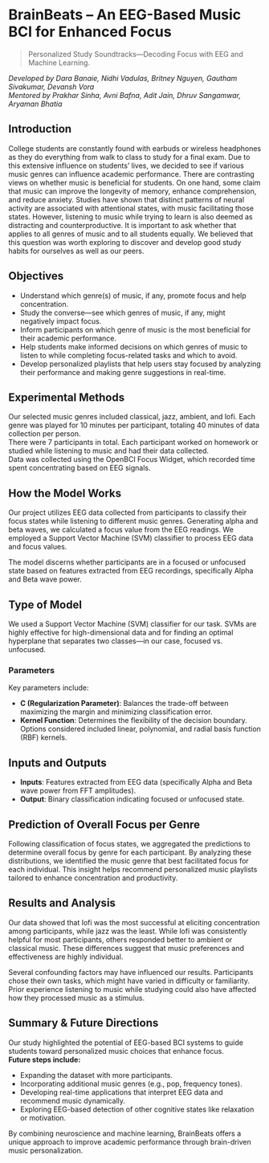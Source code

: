 # BrainBeats – An EEG-Based Music BCI for Enhanced Focus
> Personalized Study Soundtracks—Decoding Focus with EEG and Machine Learning.

_Developed by Dara Banaie, Nidhi Vadulas, Britney Nguyen, Gautham Sivakumar, Devansh Vora_  
_Mentored by Prakhar Sinha, Avni Bafna, Adit Jain, Dhruv Sangamwar, Aryaman Bhatia_  

## Introduction

College students are constantly found with earbuds or wireless headphones as they do everything from walk to class to study for a final exam. Due to this extensive influence on students’ lives, we decided to see if various music genres can influence academic performance. There are contrasting views on whether music is beneficial for students. On one hand, some claim that music can improve the longevity of memory, enhance comprehension, and reduce anxiety. Studies have shown that distinct patterns of neural activity are associated with attentional states, with music facilitating those states. However, listening to music while trying to learn is also deemed as distracting and counterproductive. It is important to ask whether that applies to all genres of music and to all students equally. We believed that this question was worth exploring to discover and develop good study habits for ourselves as well as our peers.

## Objectives

- Understand which genre(s) of music, if any, promote focus and help concentration.  
- Study the converse—see which genres of music, if any, might negatively impact focus.  
- Inform participants on which genre of music is the most beneficial for their academic performance.  
- Help students make informed decisions on which genres of music to listen to while completing focus-related tasks and which to avoid.  
- Develop personalized playlists that help users stay focused by analyzing their performance and making genre suggestions in real-time.  

## Experimental Methods

Our selected music genres included classical, jazz, ambient, and lofi. Each genre was played for 10 minutes per participant, totaling 40 minutes of data collection per person.  
There were 7 participants in total. Each participant worked on homework or studied while listening to music and had their data collected.  
Data was collected using the OpenBCI Focus Widget, which recorded time spent concentrating based on EEG signals.  

## How the Model Works

Our project utilizes EEG data collected from participants to classify their focus states while listening to different music genres. Generating alpha and beta waves, we calculated a focus value from the EEG readings. We employed a Support Vector Machine (SVM) classifier to process EEG data and focus values.  

The model discerns whether participants are in a focused or unfocused state based on features extracted from EEG recordings, specifically Alpha and Beta wave power.  

## Type of Model

We used a Support Vector Machine (SVM) classifier for our task. SVMs are highly effective for high-dimensional data and for finding an optimal hyperplane that separates two classes—in our case, focused vs. unfocused.

### Parameters

Key parameters include:
- **C (Regularization Parameter)**: Balances the trade-off between maximizing the margin and minimizing classification error.
- **Kernel Function**: Determines the flexibility of the decision boundary. Options considered included linear, polynomial, and radial basis function (RBF) kernels.

## Inputs and Outputs

- **Inputs**: Features extracted from EEG data (specifically Alpha and Beta wave power from FFT amplitudes).
- **Output**: Binary classification indicating focused or unfocused state.

## Prediction of Overall Focus per Genre

Following classification of focus states, we aggregated the predictions to determine overall focus by genre for each participant. By analyzing these distributions, we identified the music genre that best facilitated focus for each individual. This insight helps recommend personalized music playlists tailored to enhance concentration and productivity.

## Results and Analysis

Our data showed that lofi was the most successful at eliciting concentration among participants, while jazz was the least. While lofi was consistently helpful for most participants, others responded better to ambient or classical music. These differences suggest that music preferences and effectiveness are highly individual.  

Several confounding factors may have influenced our results. Participants chose their own tasks, which might have varied in difficulty or familiarity. Prior experience listening to music while studying could also have affected how they processed music as a stimulus.

## Summary & Future Directions

Our study highlighted the potential of EEG-based BCI systems to guide students toward personalized music choices that enhance focus.  
**Future steps include:**
- Expanding the dataset with more participants.
- Incorporating additional music genres (e.g., pop, frequency tones).
- Developing real-time applications that interpret EEG data and recommend music dynamically.
- Exploring EEG-based detection of other cognitive states like relaxation or motivation.

By combining neuroscience and machine learning, BrainBeats offers a unique approach to improve academic performance through brain-driven music personalization.
